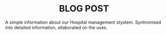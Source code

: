 <center><h1>BLOG POST</h1></center>
A simple information about our Hospital management stystem. Synhronised into detailed information, ellaborated on the uses.
